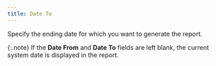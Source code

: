 ```yaml
---
title: Date To
---
```



Specify the ending date for which you want to generate the report.


{:.note}
If the **Date 
 From** and **Date To** fields  are left blank, the current system date is displayed in the report.
